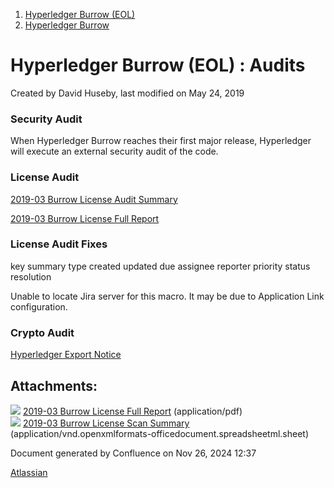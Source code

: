 1. [Hyperledger Burrow (EOL)](index.html)
2. [Hyperledger Burrow](Hyperledger-Burrow_18120709.html)

# Hyperledger Burrow (EOL) : Audits

Created by David Huseby, last modified on May 24, 2019

### Security Audit

When Hyperledger Burrow reaches their first major release, Hyperledger will execute an external security audit of the code.

### License Audit

[2019-03 Burrow License Audit Summary](attachments/18120791/18120796)

[2019-03 Burrow License Full Report](attachments/18120791/18120795)

### License Audit Fixes

key summary type created updated due assignee reporter priority status resolution

Unable to locate Jira server for this macro. It may be due to Application Link configuration.

### Crypto Audit

[Hyperledger Export Notice](https://www.linuxfoundation.org/export/)

## Attachments:

![](images/icons/bullet_blue.gif) [2019-03 Burrow License Full Report](attachments/18120791/18120795) (application/pdf)  
![](images/icons/bullet_blue.gif) [2019-03 Burrow License Scan Summary](attachments/18120791/18120796) (application/vnd.openxmlformats-officedocument.spreadsheetml.sheet)

Document generated by Confluence on Nov 26, 2024 12:37

[Atlassian](http://www.atlassian.com/)
